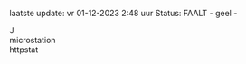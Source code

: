 laatste update: 
vr 01-12-2023  2:48   uur 
Status: FAALT - geel - 
<div class="service R">J</div><div class="service Y">microstation</div><div class="service Y">httpstat</div>